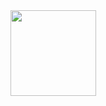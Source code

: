 <div align="center"> <img height="137px" src="https://github-readme-stats.vercel.app/api?username=leyangjin&hide_title=true&hide_border=true&show_icons=trueline_height=21&text_color=000&icon_color=000&bg_color=0,ea6161,ffc64d,fffc4d,52fa5a&theme=graywhite" /> </div>
